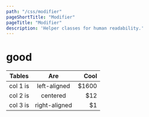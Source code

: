 ```yaml
---
path: "/css/modifier"
pageShortTitle: "Modifier"
pageTitle: "Modifier"
description: 'Helper classes for human readability.'
---
```


# good

| Tables   |      Are      |  Cool |
|----------|:-------------:|------:|
| col 1 is |  left-aligned | $1600 |
| col 2 is |    centered   |   $12 |
| col 3 is | right-aligned |    $1 |